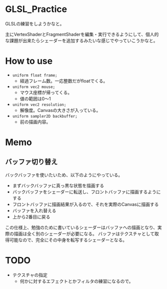 # GLSL_Practice

GLSLの練習をしようかなと。

主にVertexShaderとFragmentShaderを編集・実行できるようにして、個人的な課題が出来たらシェーダーを追加するみたいな感じでやっていこうかなと。

# How to use

* `uniform float frame;`
    * 経過フレーム数。一応整数だがfloatでくる。
* `uniform vec2 mouse;`
    * マウス座標が帰ってくる。
    * 値の範囲は0～1
* `uniform vec2 resolution;`
    * 解像度。Canvasの大きさが入っている。
* `uniform sampler2D backbuffer;`
    * 前の描画内容。

# Memo

## バッファ切り替え

バックバッファを使いたいため、以下のようにやっている。

* まずバックバッファに真っ黒な状態を描画する
* バックバッファをシェーダーに転送し、フロントバッファに描画するようにする
* フロントバッファに描画結果が入るので、それを実際のCanvasに描画する
* バッファを入れ替える
* 上から2番目に戻る

この仕様上、勉強のために書いているシェーダーはバッファへの描画となり、実際の描画は全く別のシェーダーが必要になる。
バッファはテクスチャとして取得可能なので、完全にその中身を転写するシェーダーとなる。


# TODO

* テクスチャの指定
    * 何かに対するエフェクトとかフィルタの練習になるので。
